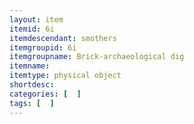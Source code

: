 ```yaml
---
layout: item
itemid: 6i
itemdescendant: smothers
itemgroupid: 6i
itemgroupname: Brick-archaeological dig
itemname: 
itemtype: physical object
shortdesc: 
categories: [  ]
tags: [  ]
---
```







